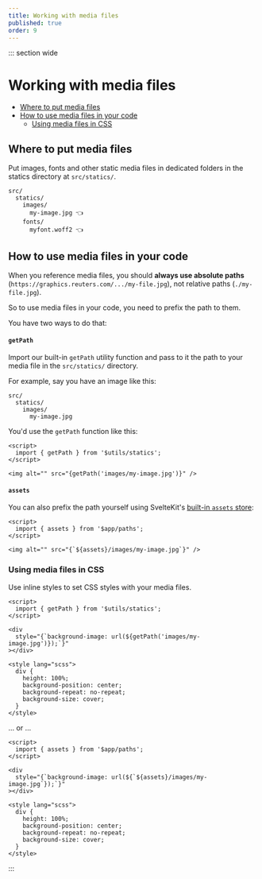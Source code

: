 ```yaml
---
title: Working with media files
published: true
order: 9
---
```


::: section wide

# Working with media files

- [Where to put media files](#where-to-put-media-files)
- [How to use media files in your code](#how-to-use-media-files-in-your-code)
  - [Using media files in CSS](https://github.com/reuters-graphics/bluprint_graphics-kit/blob/master/docs/developers/media.md#using-media-files-in-css)

## Where to put media files

Put images, fonts and other static media files in dedicated folders in the statics directory at `src/statics/`.

```
src/
  statics/
    images/
      my-image.jpg 👈
    fonts/
      myfont.woff2 👈
```

## How to use media files in your code

When you reference media files, you should **always use absolute paths** (`https://graphics.reuters.com/.../my-file.jpg`), not relative paths (`./my-file.jpg`).

So to use media files in your code, you need to prefix the path to them.

You have two ways to do that:

#### `getPath`

Import our built-in `getPath` utility function and pass to it the path to your media file in the `src/statics/` directory.

For example, say you have an image like this:

```
src/
  statics/
    images/
      my-image.jpg
```

You'd use the `getPath` function like this:

```svelte
<script>
  import { getPath } from '$utils/statics';
</script>

<img alt="" src="{getPath('images/my-image.jpg')}" />
```

#### `assets`

You can also prefix the path yourself using SvelteKit's [built-in `assets` store](https://kit.svelte.dev/docs#modules-$app-paths):

```svelte
<script>
  import { assets } from '$app/paths';
</script>

<img alt="" src="{`${assets}/images/my-image.jpg`}" />
```

### Using media files in CSS

Use inline styles to set CSS styles with your media files.

```svelte
<script>
  import { getPath } from '$utils/statics';
</script>

<div
  style="{`background-image: url(${getPath('images/my-image.jpg')});`}"
></div>

<style lang="scss">
  div {
    height: 100%;
    background-position: center;
    background-repeat: no-repeat;
    background-size: cover;
  }
</style>
```

... or ...

```svelte
<script>
  import { assets } from '$app/paths';
</script>

<div
  style="{`background-image: url(${`${assets}/images/my-image.jpg`});`}"
></div>

<style lang="scss">
  div {
    height: 100%;
    background-position: center;
    background-repeat: no-repeat;
    background-size: cover;
  }
</style>
```

:::
